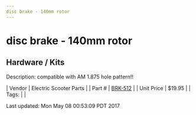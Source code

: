```yaml
---
disc brake - 140mm rotor
---
```


# disc brake - 140mm rotor
## Hardware / Kits
Description: 	compatible with AM 1.875 hole pattern!! 

| Vendor | Electric Scooter Parts | 
| Part # | [BRK-512](http://electricscooterparts.com/discbrakes.html#rotors) | 
| Unit Price | $19.95 | 
| Tags: |  | 

Last updated: Mon May 08 00:53:09 PDT 2017